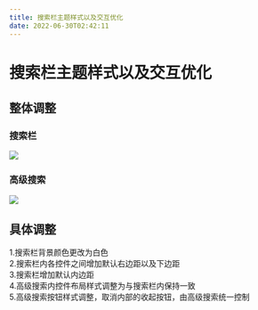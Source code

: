 ```yaml
---
title: 搜索栏主题样式以及交互优化
date: 2022-06-30T02:42:11
---
```


# 搜索栏主题样式以及交互优化

## 整体调整

### 搜索栏

![](http://apaas.wxchina.com:8881/wp-content/uploads/%E6%90%9C%E7%B4%A2%E6%A0%8F.png)

### 高级搜索

![](http://apaas.wxchina.com:8881/wp-content/uploads/%E9%AB%98%E7%BA%A7%E6%90%9C%E7%B4%A2.png)

## 具体调整

1.搜索栏背景颜色更改为白色  
2.搜索栏内各控件之间增加默认右边距以及下边距  
3.搜索栏增加默认内边距  
4.高级搜索内控件布局样式调整为与搜索栏内保持一致  
5.高级搜索按钮样式调整，取消内部的收起按钮，由高级搜索统一控制